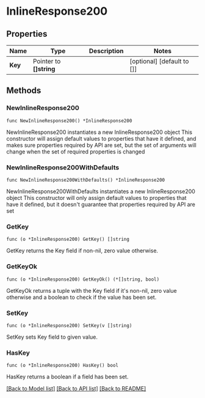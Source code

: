 # InlineResponse200

## Properties

Name | Type | Description | Notes
------------ | ------------- | ------------- | -------------
**Key** | Pointer to **[]string** |  | [optional] [default to []]

## Methods

### NewInlineResponse200

`func NewInlineResponse200() *InlineResponse200`

NewInlineResponse200 instantiates a new InlineResponse200 object
This constructor will assign default values to properties that have it defined,
and makes sure properties required by API are set, but the set of arguments
will change when the set of required properties is changed

### NewInlineResponse200WithDefaults

`func NewInlineResponse200WithDefaults() *InlineResponse200`

NewInlineResponse200WithDefaults instantiates a new InlineResponse200 object
This constructor will only assign default values to properties that have it defined,
but it doesn't guarantee that properties required by API are set

### GetKey

`func (o *InlineResponse200) GetKey() []string`

GetKey returns the Key field if non-nil, zero value otherwise.

### GetKeyOk

`func (o *InlineResponse200) GetKeyOk() (*[]string, bool)`

GetKeyOk returns a tuple with the Key field if it's non-nil, zero value otherwise
and a boolean to check if the value has been set.

### SetKey

`func (o *InlineResponse200) SetKey(v []string)`

SetKey sets Key field to given value.

### HasKey

`func (o *InlineResponse200) HasKey() bool`

HasKey returns a boolean if a field has been set.


[[Back to Model list]](../README.md#documentation-for-models) [[Back to API list]](../README.md#documentation-for-api-endpoints) [[Back to README]](../README.md)


